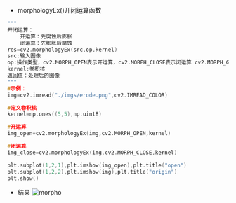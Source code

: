 - morphologyEx()开闭运算函数
```C
"""
开闭运算：
    开运算：先腐蚀后膨胀
    闭运算：先膨胀后腐蚀
res=cv2.morphologyEx(src,op,kernel)
src:输入图像
op:操作类型，cv2.MORPH_OPEN表示开运算，cv2.MORPH_CLOSE表示闭运算 cv2.MORPH_GRADIENT表示梯度计算 梯度=膨胀-腐蚀（减法操作）cv2.MOrPH_TOPHAT表示礼帽操作(礼帽=原始图像-开运算) cv2.MORPH_BLACKHAT表示黑帽操作(闭运算-原始图像)
kernel:卷积核
返回值：处理后的图像
"""
#示例：
img=cv2.imread("./imgs/erode.png",cv2.IMREAD_COLOR)

#定义卷积核
kernel=np.ones((5,5),np.uint8)

#开运算
img_open=cv2.morphologyEx(img,cv2.MORPH_OPEN,kernel)

#闭运算
img_close=cv2.morphologyEx(img,cv2.MORPH_CLOSE,kernel)

plt.subplot(1,2,1),plt.imshow(img_open),plt.title("open")
plt.subplot(1,2,2),plt.imshow(img),plt.title("origin")
plt.show()
```
- 结果
![morpho](https://github.com/user-attachments/assets/c501b6f5-394f-4ac6-a3a1-50e59936af86)
